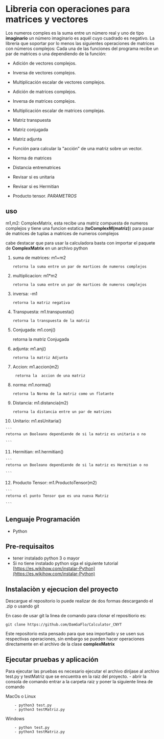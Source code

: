 # Libreria con operaciones para matrices y vectores

Los numeros comples es la suma entre un número real y uno de tipo  **imaginario**  un número imaginario es aquél cuyo cuadrado es negativo. La librería que soportar por lo menos las siguientes operaciones de matrices con números complejos: Cada una de las funciones del programa recibe un par de matrices o una dependiendo de la función:

-   Adición de vectores complejos.
    
-   Inversa de vectores complejos.
    
-   Multiplicación escalar de vectores complejos.
    
-   Adición de matrices complejos.
    
-   Inversa de matrices complejos.
    
-   Multiplicación escalar de matrices complejas.
    
-   Matriz transpuesta
    
-   Matriz conjugada
    
-   Matriz adjunta
    
-   Función para calcular la "acción" de una matriz sobre un vector.
    
-   Norma de matrices
    
-   Distancia entrematrices
    
-   Revisar si es unitaria
    
-   Revisar si es Hermitian
    
-   Producto tensor.  _PARAMETROS_
## uso
    
m1,m2: ComplexMatrix, esta recibe una matriz compuesta de numeros complejos y tiene una funcion estatica (**toComplexM(matriz)**) para pasar de matrices de tuplas a matrices de numeros complejos 

cabe destacar que para usar la calculadora basta con importar el paquete de **ComplexMatrix** en un archivo python
    

1.  suma de matrices: m1+m2
    
    ```
    retorna la suma entre un par de martices de numeros complejos
    
    ```
2. multiplicacion: m1*m2
	 ```
    retorna la suma entre un par de martices de numeros complejos
    
    ```
    
3.  inversa: -m1
    
    ```
    retorna la matriz negativa
    
    ```
    
4.  Transpuesta: m1.transpuesta()
    
    ```
    retorna la transpuesta de la matriz 
    
    ```
    
5.  Conjugada: m1.conj()
    
    retorna la matriz Conjugada
    
   
    
6.  adjunta:  m1.anj()
    
    ```
    retorna la matriz Adjunta
    
    ```
    
7.  Accion: m1.accion(m2)
    
    ```
     retorna la  accion de una matriz
    
    ```
    
8.  norma: m1.norma()
    
    ```
    retorna la Norma de la matriz como un flotante
    
    ```
    
9.  Distancia: m1.distancia(m2)
    
    ```
    retorna la distancia entre un par de matrizes
    
    ```
    
11.  Unitario: m1.esUnitaria()
    
    ```
    retorna un Booleano dependiende de si la matriz es unitaria o no
    
    ```
    
11.  Hermitian: m1.hermitian()
    
    ```
    retorna un Booleano dependiende de si la matriz es Hermitian o no
    
    ```
    
12.  Producto Tensor: m1.ProductoTensor(m2)
    
    ```
    retorna el punto Tensor que es una nueva Matriz
    
    ```
    

## Lenguaje Programación

-   Python

## Pre-requisaitos

-   tener instalado python 3 o mayor
-   Si no tiene instalado python siga el siguiente tutorial  [https://es.wikihow.com/instalar-Python](https://es.wikihow.com/instalar-Python)

## Instalaciòn y ejecucion del proyecto

Descargue el repositorio lo puede realizar de dos formas descargando el .zip o usando git

En caso de usar git la linea de comando para clonar el repositiorio es:

```
git clone https://github.com/DamGaFlo/Calculator_CNYT

```
Este repositorio esta pensado para que sea importado y se usen sus respectivas operaciones, sin embargo se pueden hacer operaciones directamente en el archivo de la clase **complexMatrix**



## Ejecutar pruebas y aplicación

Para ejecutar las pruebas es necesario ejecutar el archivo diríjase al archivo test.py y testMatriz que se encuentra en la raiz del proyecto. - abrir la consola de comando entrar a la carpeta raiz y poner la siguiente linea de comando

MacOs o Linux

```
	- python3 test.py
	- python3 testMatriz.py

```

Windows

```
	- python test.py
	- python3 testMatriz.py

```
